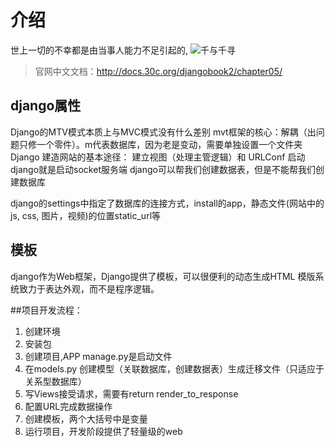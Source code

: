 # 介绍
世上一切的不幸都是由当事人能力不足引起的,
![千与千寻](https://tse2.mm.bing.net/th?id=OIP.Glfx0vY2PygLLTXOstSQKgHaEo&pid=Api)
>官网中文文档：http://docs.30c.org/djangobook2/chapter05/
## django属性
Django的MTV模式本质上与MVC模式没有什么差别
mvt框架的核心：解耦（出问题只修一个零件）。m代表数据库，因为老是变动，需要单独设置一个文件夹
Django 建造网站的基本途径： 建立视图（处理主管逻辑）和 URLConf
启动django就是启动socket服务端
django可以帮我们创建数据表，但是不能帮我们创建数据库

django的settings中指定了数据库的连接方式，install的app，静态文件(网站中的 js, css, 图片，视频)的位置static_url等


## 模板
django作为Web框架，Django提供了模板，可以很便利的动态生成HTML 模版系统致力于表达外观，而不是程序逻辑。

##项目开发流程：
1. 创建环境
2. 安装包
3. 创建项目,APP manage.py是启动文件
4. 在models.py 创建模型（关联数据库，创建数据表）生成迁移文件（只适应于关系型数据库）
5. 写Views接受请求，需要有return render_to_response
6. 配置URL完成数据操作
7. 创建模板，两个大括号中是变量
8. 运行项目，开发阶段提供了轻量级的web

